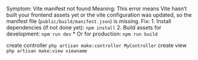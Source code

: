 Symptom: Vite manifest not found
Meaning: This error means Vite hasn’t built your frontend assets yet or the vite configuration was updated, so the manifest file (`public/build/manifest.json`) is missing.
Fix:
    1. Install dependencies (if not done yet): `npm install`
    2. Build assets for development: `npm run dev`
       * Or for production: `npm run build`

create controller `php artisan make:controller MyController`
create view `php artisan make:view viewname`


